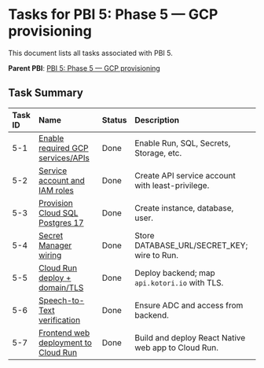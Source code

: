 # Tasks for PBI 5: Phase 5 — GCP provisioning

This document lists all tasks associated with PBI 5.

**Parent PBI**: [PBI 5: Phase 5 — GCP provisioning](./prd.md)

## Task Summary

| Task ID | Name | Status | Description |
| :------ | :--------------------------------------- | :------- | :--------------------------------- |
| 5-1 | [Enable required GCP services/APIs](./5-1.md) | Done | Enable Run, SQL, Secrets, Storage, etc. |
| 5-2 | [Service account and IAM roles](./5-2.md) | Done | Create API service account with least-privilege. |
| 5-3 | [Provision Cloud SQL Postgres 17](./5-3.md) | Done | Create instance, database, user. |
| 5-4 | [Secret Manager wiring](./5-4.md) | Done | Store DATABASE_URL/SECRET_KEY; wire to Run. |
| 5-5 | [Cloud Run deploy + domain/TLS](./5-5.md) | Done | Deploy backend; map `api.kotori.io` with TLS. |
| 5-6 | [Speech-to-Text verification](./5-6.md) | Done | Ensure ADC and access from backend. |
| 5-7 | [Frontend web deployment to Cloud Run](./5-7.md) | Done | Build and deploy React Native web app to Cloud Run. |
